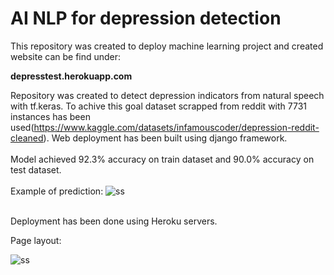 # AI NLP for depression detection 

This repository was created to deploy machine learning project and created website can be find under: 

**depresstest.herokuapp.com**

Repository was created to detect depression indicators from natural speech with tf.keras. To achive this goal dataset scrapped from reddit with 7731 instances has been used(https://www.kaggle.com/datasets/infamouscoder/depression-reddit-cleaned). 
Web deployment has been built using django framework.
<br /><br />
Model achieved 92.3% accuracy on train dataset and 90.0% accuracy on test dataset.
<br /><br />
Example of prediction:
![ss](https://user-images.githubusercontent.com/68538575/189686676-9247cfeb-011d-4460-9af6-6ac6b44f3372.png)
<br /><br />

Deployment has been done using Heroku servers. 

Page layout:

![ss](https://user-images.githubusercontent.com/68538575/190175032-81e5eaa4-2a07-4341-a870-4077ede87017.png)

